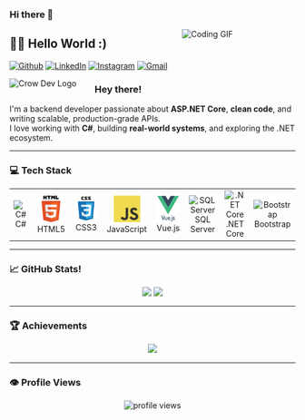 ### Hi there 👋

<img align="right" src="https://i.gifer.com/origin/c6/c60dc89b490b33b3041d64e0bfc34d48_w200.gif" width="200" alt="Coding GIF" />

## 👨‍💻 Hello World :)


[![Github](https://img.shields.io/badge/Github-000?style=flat&logo=Github&logoColor=white)](https://github.com/mohammadamuie)
[![LinkedIn](https://img.shields.io/badge/LinkedIn-0A66C2?style=flat&logo=linkedin&logoColor=white)](https://www.linkedin.com/in/mohammad-amuie-618300273/)
[![Instagram](https://img.shields.io/badge/Instagram-E4405F?style=flat&logo=instagram&logoColor=white)](https://www.instagram.com/mohammad_amuie/)
[![Gmail](https://img.shields.io/badge/Gmail-D14836?style=flat&logo=gmail&logoColor=white)](mailto:mohammadamuie2@gmail.com)


<img align="left" src="https://orhun.dev/img/crow.png" width="150" alt="Crow Dev Logo" />

### Hey there!

I'm a backend developer passionate about **ASP.NET Core**, **clean code**, and writing scalable, production-grade APIs.  
I love working with **C#**, building **real-world systems**, and exploring the .NET ecosystem.

---

### 💻 Tech Stack

<table>
  <tr>
    <td align="center" width="96">
      <img src="https://raw.githubusercontent.com/MacroPower/MacroPower/master/img/csharp-original.svg" width="48" alt="C#" /><br>C#
    </td>
    <td align="center" width="96">
      <img src="https://raw.githubusercontent.com/devicons/devicon/master/icons/html5/html5-original-wordmark.svg" width="48" alt="HTML5" /><br>HTML5
    </td>
    <td align="center" width="96">
      <img src="https://raw.githubusercontent.com/devicons/devicon/master/icons/css3/css3-original-wordmark.svg" width="48" alt="CSS3" /><br>CSS3
    </td>
    <td align="center" width="96">
      <img src="https://raw.githubusercontent.com/devicons/devicon/master/icons/javascript/javascript-original.svg" width="48" alt="JavaScript" /><br>JavaScript
    </td>
    <td align="center" width="96">
      <img src="https://raw.githubusercontent.com/devicons/devicon/master/icons/vuejs/vuejs-original-wordmark.svg" width="48" alt="Vue.js" /><br>Vue.js
    </td>
    <td align="center" width="96">
      <img src="https://img.icons8.com/color/1x/microsoft-sql-server.png" width="48" alt="SQL Server" /><br>SQL Server
    </td>
    <td align="center" width="96">
      <img src="https://upload.wikimedia.org/wikipedia/commons/e/ee/.NET_Core_Logo.svg" width="48" alt=".NET Core" /><br>.NET Core
    </td>
    <td align="center" width="96">
      <img src="https://raw.githubusercontent.com/MacroPower/MacroPower/master/img/bootstrap-plain.svg" width="48" alt="Bootstrap" /><br>Bootstrap
    </td>
  </tr>
</table>

---


### 📈 GitHub Stats!

<p align="center">
  <img src="https://github-readme-stats.vercel.app/api?username=mohammadamuie&show_icons=true&theme=tokyonight&hide_border=true" height="165" />
  <img src="https://github-readme-stats.vercel.app/api/top-langs?username=mohammadamuie&layout=compact&langs_count=6&theme=tokyonight&hide_border=true" height="165" />
</p>

---

### 🏆 Achievements

<p align="center">
  <img src="https://github-profile-trophy.vercel.app/?username=mohammadamuie&theme=darkhub&no-frame=true&margin-w=10&row=1&column=6" />
</p>

---

### 👁️ Profile Views

<p align="center">
  <img src="https://komarev.com/ghpvc/?username=mohammadamuie&style=flat&color=blue" alt="profile views" />
</p>
